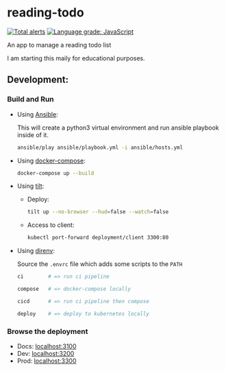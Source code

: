 # reading-todo

[![Total alerts](https://img.shields.io/lgtm/alerts/g/ammarnajjar/reading-todo.svg?logo=lgtm&logoWidth=18)](https://lgtm.com/projects/g/ammarnajjar/reading-todo/alerts/)
[![Language grade: JavaScript](https://img.shields.io/lgtm/grade/javascript/g/ammarnajjar/reading-todo.svg?logo=lgtm&logoWidth=18)](https://lgtm.com/projects/g/ammarnajjar/reading-todo/context:javascript)

An app to manage a reading todo list

I am starting this maily for educational purposes.

## Development:

### Build and Run

- Using [Ansible](https://docs.ansible.com/ansible/latest/user_guide/playbooks.html):

  This will create a python3 virtual environment and run ansible playbook inside of it.

  ```bash
  ansible/play ansible/playbook.yml -i ansible/hosts.yml
  ```

- Using [docker-compose](https://docs.docker.com/compose/):

  ```bash
  docker-compose up --build
  ```

- Using [tilt](https://tilt.dev/):

  - Deploy:

    ```bash
    tilt up --no-browser --hud=false --watch=false
    ```

  - Access to client:

    ```bash
    kubectl port-forward deployment/client 3300:80
    ```

- Using [direnv](https://github.com/direnv/direnv):

  Source the `.envrc` file which adds some scripts to the `PATH`

  ```bash
  ci        # => run ci pipeline

  compose   # => docker-compose locally

  cicd      # => run ci pipeline then compose

  deploy    # => deploy to kubernetes locally
  ```

### Browse the deployment

- Docs: [localhost:3100](http://localhost:3100/)
- Dev: [localhost:3200](http://localhost:3200/)
- Prod: [localhost:3300](http://localhost:3300/)
